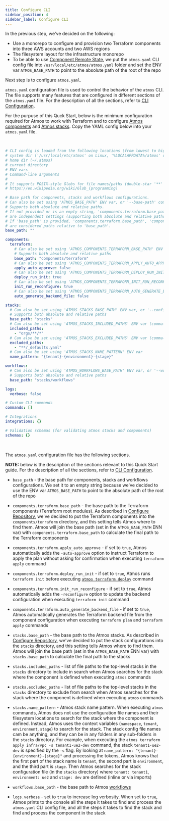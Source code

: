 ```yaml
---
title: Configure CLI
sidebar_position: 4
sidebar_label: Configure CLI
---
```


In the previous step, we've decided on the following:

- Use a monorepo to configure and provision two Terraform components into three AWS accounts and two AWS regions
- The filesystem layout for the infrastructure monorepo
- To be able to use [Component Remote State](/core-concepts/components/remote-state), we put the `atmos.yaml` CLI config file
  into `/usr/local/etc/atmos/atmos.yaml` folder and set the ENV var `ATMOS_BASE_PATH` to point to the absolute path of the root of the repo

Next step is to configure `atmos.yaml`.

`atmos.yaml` configuration file is used to control the behavior of the `atmos` CLI. The file supports many features that are configured in different
sections of the `atmos.yaml` file. For the description of all the sections, refer to [CLI Configuration](/cli/configuration).

For the purpuse of this Quck Start, below is the minimum configuration required for Atmos to work with Terraform and to
configure [Atmos components](/core-concepts/components) and [Atmos stacks](/core-concepts/stacks). Copy the YAML config below into your `atmos.yaml`
file.

<br/>

```yaml
# CLI config is loaded from the following locations (from lowest to highest priority):
# system dir ('/usr/local/etc/atmos' on Linux, '%LOCALAPPDATA%/atmos' on Windows)
# home dir (~/.atmos)
# current directory
# ENV vars
# Command-line arguments
#
# It supports POSIX-style Globs for file names/paths (double-star '**' is supported)
# https://en.wikipedia.org/wiki/Glob_(programming)

# Base path for components, stacks and workflows configurations.
# Can also be set using 'ATMOS_BASE_PATH' ENV var, or '--base-path' command-line argument.
# Supports both absolute and relative paths.
# If not provided or is an empty string, 'components.terraform.base_path', 'components.helmfile.base_path', 'stacks.base_path' and 'workflows.base_path'
# are independent settings (supporting both absolute and relative paths).
# If 'base_path' is provided, 'components.terraform.base_path', 'components.helmfile.base_path', 'stacks.base_path' and 'workflows.base_path'
# are considered paths relative to 'base_path'.
base_path: ""

components:
  terraform:
    # Can also be set using 'ATMOS_COMPONENTS_TERRAFORM_BASE_PATH' ENV var, or '--terraform-dir' command-line argument
    # Supports both absolute and relative paths
    base_path: "components/terraform"
    # Can also be set using 'ATMOS_COMPONENTS_TERRAFORM_APPLY_AUTO_APPROVE' ENV var
    apply_auto_approve: false
    # Can also be set using 'ATMOS_COMPONENTS_TERRAFORM_DEPLOY_RUN_INIT' ENV var, or '--deploy-run-init' command-line argument
    deploy_run_init: true
    # Can also be set using 'ATMOS_COMPONENTS_TERRAFORM_INIT_RUN_RECONFIGURE' ENV var, or '--init-run-reconfigure' command-line argument
    init_run_reconfigure: true
    # Can also be set using 'ATMOS_COMPONENTS_TERRAFORM_AUTO_GENERATE_BACKEND_FILE' ENV var, or '--auto-generate-backend-file' command-line argument
    auto_generate_backend_file: false

stacks:
  # Can also be set using 'ATMOS_STACKS_BASE_PATH' ENV var, or '--config-dir' and '--stacks-dir' command-line arguments
  # Supports both absolute and relative paths
  base_path: "stacks"
  # Can also be set using 'ATMOS_STACKS_INCLUDED_PATHS' ENV var (comma-separated values string)
  included_paths:
    - "orgs/**/*"
  # Can also be set using 'ATMOS_STACKS_EXCLUDED_PATHS' ENV var (comma-separated values string)
  excluded_paths:
    - "**/_defaults.yaml"
  # Can also be set using 'ATMOS_STACKS_NAME_PATTERN' ENV var
  name_pattern: "{tenant}-{environment}-{stage}"

workflows:
  # Can also be set using 'ATMOS_WORKFLOWS_BASE_PATH' ENV var, or '--workflows-dir' command-line arguments
  # Supports both absolute and relative paths
  base_path: "stacks/workflows"

logs:
  verbose: false

# Custom CLI commands
commands: []

# Integrations
integrations: {}

# Validation schemas (for validating atmos stacks and components)
schemas: {}
```

<br/>

The `atmos.yaml` configuration file has the following sections.

__NOTE:__ below is the description of the sections relevant to this Quick Start guide. For the description of all the sections, refer
to [CLI Configuration](/cli/configuration).

- `base_path` - the base path for components, stacks and workflows configurations. We set it to an empty string because we've decided to use the ENV
  var `ATMOS_BASE_PATH` to point to the absolute path of the root of the repo

- `components.terraform.base_path` - the base path to the Terraform components (Terraform root modules). As described in
  [Configure Repository](/quick-start/configure-repository), we've decided to put the Terraform components into the `components/terraform` directory,
  and this setting tells Atmos where to find them. Atmos will join the base path (set in the `ATMOS_BASE_PATH` ENN var)
  with `components.terraform.base_path` to calculate the final path to the Terraform components

- `components.terraform.apply_auto_approve` - if set to `true`, Atmos automatically adds the `-auto-approve` option to instruct Terraform to apply the
  plan without asking for confirmation when executing `terraform apply` command

- `components.terraform.deploy_run_init` - if set to `true`, Atmos runs `terraform init` before
  executing [`atmos terraform deploy`](/cli/commands/terraform/deploy) command

- `components.terraform.init_run_reconfigure` - if set to `true`, Atmos automatically adds the `-reconfigure` option to update the backend
  configuration when executing `terraform init` command

- `components.terraform.auto_generate_backend_file` - if set to `true`, Atmos automatically generates the Terraform backend file from the component
  configuration when executing `terraform plan` and `terraform apply` commands

- `stacks.base_path` - the base path to the Atmos stacks. As described in
  [Configure Repository](/quick-start/configure-repository), we've decided to put the stack configurations into the `stacks` directory,
  and this setting tells Atmos where to find them. Atmos will join the base path (set in the `ATMOS_BASE_PATH` ENN var)
  with `stacks.base_path` to calculate the final path to the stacks

- `stacks.included_paths` - list of file paths to the top-level stacks in the `stacks` directory to include in search when Atmos searches for the
  stack where the component is defined when executing `atmos` commands

- `stacks.excluded_paths` - list of file paths to the top-level stacks in the `stacks` directory to exclude from search when Atmos searches for the
  stack where the component is defined when executing `atmos` commands

- `stacks.name_pattern` - Atmos stack name pattern. When executing `atmos` commands, Atmos does not use the configuration file names and their
  filesystem locations to search for the stack where the component is defined. Instead, Atmos uses the context
  variables (`namespace`, `tenant`, `environment`, `stage`) to search for the stack. The stack config file names cam be anything, and they can be in
  any folders in any sub-folders in the `stacks` directory. For example, when executing the `atmos terraform apply infra/vpc -s tenant1-ue2-dev`
  command, the stack `tenant1-ue2-dev` is specified by the `-s` flag. By looking at `name_pattern: "{tenant}-{environment}-{stage}"` and processing
  the tokens, Atmos knows that the first part of the stack name is `tenant`, the second part is `environment`, and the third part is `stage`. Then
  Atmos searches for the stack configuration file (in the `stacks` directory) where `tenant: tenant1`, `environment: ue2` and `stage: dev` are
  defined (inline or via imports)

- `workflows.base_path` - the base path to Atmos [workflows](/core-concepts/workflows)

- `logs.verbose` - set to `true` to increase log verbosity. When set to `true`, Atmos prints to the console all the steps it takes to find and 
   process the `atmos.yaml` CLI config file, and all the steps it takes to find the stack and find and process the component in the stack
